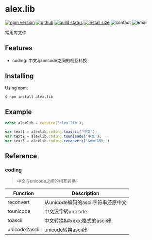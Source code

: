# alex.lib

[![npm version](https://img.shields.io/badge/npm-v1.0.4-orange?style=flat-square)](https://www.npmjs.org/package/alex.lib)
[![github](https://img.shields.io/badge/github-v1.0.4-green?style=flat-square)](https://github.com/alexcscn/alexcscn.lib)
[![build status](https://img.shields.io/badge/build-passing-green?style=flat-square)](https://travis-ci.org/axios/axios)
[![install size](https://packagephobia.now.sh/badge?p=alex.lib)](https://packagephobia.now.sh/result?p=alex.lib)
![contact](https://img.shields.io/badge/qq-8187265-blue?style=flat-square)
![email](https://img.shields.io/badge/email-alex%40etechcctv.com-blue?style=flat-square)

常用库文件

## Features
- coding: 中文与unicode之间的相互转换

## Installing

Using npm:

```bash
$ npm install alex.lib
```

## Example
```js
const alexlib = require('alex.lib');

var text1 = alexlib.coding.toascii('中文');
var text2 = alexlib.coding.tounicode('中文');
var text3 = alexlib.coding.reconvert('&#xe789;')
```

## Reference
### coding 
> 中文与unicode之间的相互转换

Function | Description 
--- | --- 
reconvert | 从unicode编码的ascii字符串还原中文
tounicode | 中文汉字转unicode
toascii | 中文转换&#xxxx;格式的ascii串
unicode2ascii | unicode转换ascii串
